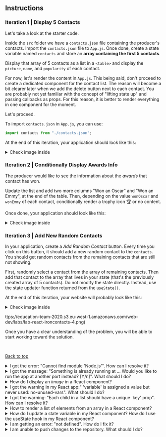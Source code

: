 

## Instructions

### Iteration 1 | Display 5 Contacts

Let's take a look at the starter code.

Inside the `src` folder we have a `contacts.json` file containing the producer's contacts. Import the `contacts.json` file to `App.js`. Once done, create a state variable named `contacts` and store an **array containing the first 5 contacts**.

Display that array of 5 contacts as a list in a `<table>` and display the `picture`, `name`, and `popularity` of each contact.

For now, let's render the content in `App.js`. This being said, don't proceed to create a dedicated component for the contact list. The reason will become a bit clearer later when we add the delete button next to each contact. You are probably not yet familiar with the concept of "lifting state up" and passing callbacks as props. For this reason, it is better to render everything in one component for the moment.

Let's proceed.

To import `contacts.json` in `App.js`, you can use:

```js
import contacts from "./contacts.json";
```

At the end of this iteration, your application should look like this:

<details>
  <summary> Check image inside </summary>

![Screenshot - Iteration 1](https://education-team-2020.s3.eu-west-1.amazonaws.com/web-dev/labs/lab-react-ironcontacts-1.png)

</details>

### Iteration 2 | Conditionally Display Awards Info

The producer would like to see the information about the _awards_ that contact has won.

Update the list and add two more columns "Won an Oscar" and "Won an Emmy", at the end of the table. Then, depending on the value `wonOscar` and `wonEmmy` of each contact, conditionally render a trophy icon :trophy: or no content.

Once done, your application should look like this:

<details>

<summary>Check image inside</summary>

![Screenshot - Iteration 2](https://education-team-2020.s3.eu-west-1.amazonaws.com/web-dev/labs/lab-react-ironcontacts-2.png)

</details>

### Iteration 3 | Add New Random Contacts

In your application, create a _Add Random Contact_ button. Every time you click on this button, it should add a new random contact to the `contacts`. You should get random contacts from the remaining contacts that are still not showing.

First, randomly select a contact from the array of remaining contacts. Then add that contact to the array that lives in your state (that's the previously created array of 5 contacts). Do not modify the state directly. Instead, use the state updater function returned from the `useState()`.

At the end of this iteration, your website will probably look like this:

<details>
  <summary> Check image inside </summary>

![Screenshot - Iteration 3](https://education-team-2020.s3.eu-west-1.amazonaws.com/web-dev/labs/lab-react-ironcontacts-3.png)

</details>

ttps://education-team-2020.s3.eu-west-1.amazonaws.com/web-dev/labs/lab-react-ironcontacts-4.png)

</details>






  Once you have a clear understanding of the problem, you will be able to start working toward the solution.

  <br>

  [Back to top](#faqs)

</details>

<details>
  <summary>I got the error: "Cannot find module 'Node.js'". How can I resolve it?</summary>

  <br>

  The error "Cannot find module" in a Node.js application means that the module you are trying to import or use does not exist in your project or cannot be found by Node.js.

  There are a few things you can try to resolve the issue:

  1. **Dependencies are not installed**: Make sure that all dependencies are installed.
   To do this, run the command `npm install` in the root folder of your project.
   This will install all of the dependencies listed in the project's `package.json` file, and ensure that all of the modules that your Node'js application requires are available.

  2. **Module is not installed**: Make sure that the *package* you are trying to use is listed in the project's `package.json` and that it is installed.
   To do this, run the command `npm install <package_name>`, replacing the `<package_name>` with the name of the package.
   This will add the package to the list of dependencies in the `package.json` file, and install it in the project.

  3. **Module is not imported:** Make sure that you've imported the module/package correctly and that the `import` statement is spelled correctly and available in the correct place in your code.

  4. **Wrong file path:** If you are importing another file as a module, make sure that the file you are trying to *import* is located in the correct folder and that you are using the correct file path.

  5. **Wrong module/package name:** Check the spelling of the package name you are trying to import.

  <br>

  [Back to top](#faqs)

</details>

<details>
  <summary>I got the message: "Something is already running at ... Would you like to run the app at another port instead? [Y/n]". What should I do?</summary>

  <br>

  This message means that another process is already using the specified port. This could be another instance of your React app, or it could be another application that is using that port.

  To resolve this, you can change the port your React app is running on by typing Y when prompted. This will kill the process and automatically start the server on another port.

  Another approach is to manually terminate the process using the port in question and then try running the app again.

  <br>

  [Back to top](#faqs)

</details>

<details>
  <summary>How do I display an <em>image</em> in a React component?</summary>

  <br>

  To display an image in a React component, you should first `import` the image in the component and then render it. Here is an example of how to do this:

  ```jsx
  import example from "./example.png"; // Import the image file

  function App() {
    return (
      <img src={example} alt="example" /> // Display the image
    )
  }

  export default App;
  ```

  In the above example, the `example` variable is assigned the value of the imported image file. The image is then displayed using the `<img>` element, with the `src` attribute set to the `example` variable.

  <br>

  [Back to top](#faqs)

</details>

<details>
  <summary>I got the warning in my React app:" 'variable' is assigned a value but never used: no-unused-vars". What should I do?</summary>

  <br>

  This warning is a linting error thrown by a linting tool in your React project, and it is warning you that the variable is created, but that it is never being used in your code.

  To resolve this issue, you can either use the variable in your code, or you can simply remove the variable if you don't need it.

  <br>

  [Back to top](#faqs)

</details>


<details>
  <summary>I got the warning: "Each child in a list should have a unique 'key' prop". How can I resolve it?</summary>

  <br>

  The warning *"Each child in a list should have a unique “key” prop"*  means that you are trying to render a list of elements, but one or more elements is missing the `key` prop.
  
  To fix this, add a `key` prop to each element you return from the `map()` when rendering the list. The key should be a unique identifier for that element, such as an item ID or the id of the document from the database.
  
  For example, if you have an array of objects with the following structure:

  ```js
  const projects = [
    { id: "127fae", name: "EatBCN", stack: "React, Express" },
    { id: "985afw", name: "Levels", stack: "React, Express" },
    { id: "347eef", name: "IronClub", stack: "React, Java" }
  ];
  ```

  <br>

  Inside your component, you would render the list in the following way:

  ```jsx
  {
    projects.map((el) => {
      return (
        <div key={el.id}>
          <h3>{project.name}</h3>
          <p> Tech Stack: {project.stack} </p>
        </div>
      
    })
  }
  ```

  In the above example, the objects in the `projects` array all have a common property `id`,  which is a unique id string, and therefore we can use it to set the `key` prop.

  When creating lists we must always assign the `key` prop to the outermost (enclosing) element returned from the `map()`, in this case the `div`. We are setting the `key` prop to each `div` element we render in the list.

  **Important**: You should not use *index* of the `map` as *key*. This is considered an *anti-pattern* that may lead to unpredictable results.

  <br>

  For more information, check: [React Docs - Rendering Lists](https://beta.reactjs.org/learn/rendering-lists#keeping-list-items-in-order-with-key)

  <br>

  [Back to top](#faqs)

</details>

<details>
  <summary>How to render a list of elements from an array in a React component?</summary>

  <br>

  To render a list of elements from an array in a React component, you can use the method `map()` to loop over the `projects` array and return JSX elements to be rendered. 

  To render a filtered list, where some items are skipped, you can use the `filter()` method.

  Each element returned should have a *unique* `key` prop assigned to them. It's important to note that the `key` prop should always be assigned to the outermost (enclosing) element returned from the `map()`.

  Here is an example of rendering a list of elements using the `map()` method:

  ```js
const projects = [
    { id: "127fae", name: "EatBCN", stack: "React, Express" },
    { id: "985afw", name: "Levels", stack: "React, Express" },
    { id: "347eef", name: "IronClub", stack: "React, Java" }
  ]

  function ProjectList() {
    return (
      <div>
        {
          projects.map((el) => {
            return (
              <div key={el.id}>
                <h3>{el.name}</h3>
                <p>Tech Stack: {el.stack}</p>
              </div>
            )
          })
        }
      </div>
    )
  }

  export default ProjectList;
  ```

  In the above code example, we use `map()` inside of the component to loop over the `projects` array, and for each project, return a `div` element with the `project.name` and the `project.stack` as its contents. 

  Each object in the `projects` array contains a common property `id` which we use as the `key` prop. 

  The `key` prop must be set on the outermost element returned from the `map()`, in this case, the `div` element.

  **Important**: You should not use *index* of the `map` as *key*. This is considered an *anti-pattern* that may lead to unpredictable results.

  For more information, check: [React Docs - Rendering Lists](https://beta.reactjs.org/learn/rendering-lists#keeping-list-items-in-order-with-key) 

  <br>

  [Back to top](#faqs)

</details>

<details>
  <summary>How do I update a state variable in my React component? How do I use the useState hook in my React component?</summary>

  <br>

  To update a state variable in a React component, you should use the `useState` hook. This hook returns an array with two elements: the **current value** of the state variable and a **function to update it**. Here is an example of how to use `useState` to update the `count` state variable:

  ```jsx
  import { useState } from "react";

  function MyComponent() {
    const [count, setCount] = useState(0);

    const handleClick = () => {
      setCount(count + 1);
    }

    return (
      <div>
        <button onClick={handleClick}> Increment </button>
        <p>Count: {count}</p>
      </div>
    )
  }
  ```

  In the above example, the `handleClick` function is called when the button is clicked, and it updates the `count` state variable by calling the `setCount` function with the new value: `setCount(count + 1)`. 
  The component will re-render every time a state variable gets updated.

  <br>

  [Back to top](#faqs)

</details>

<details>
  <summary>I am getting an error: "not defined". How do I fix it?</summary>

  <br>

  The "ReferenceError: variable is not defined" error in JavaScript occurs when you try to access a variable or a function that has not been defined yet or is out of scope. 

  To fix the issue, check that you have defined the variable or function that you are trying to use and double-check the spelling to make sure you are using the correct name.

  In case the variable or a function is defined in another file, make sure that the file has been imported or loaded correctly.

  <br>

  [Back to top](#faqs)

</details>

<details>
  <summary>I am unable to push changes to the repository. What should I do?</summary>

  <br>

  There are a couple of possible reasons why you may be unable to *push* changes to a Git repository:

  1. **You have not committed your changes:** Before you can push your changes to the repository, you need to commit them using the `git commit` command. Make sure you have committed your changes and try pushing again. To do this, run the following terminal commands from the project folder:

  ```bash
  git add .
  git commit -m "Your commit message"
  git push
  ```

  2. **You do not have permission to push to the repository:** If you have cloned the repository directly from the main Ironhack repository without making a *Fork* first, you do not have write access to the repository.
  To check which remote repository you have cloned, run the following terminal command from the project folder:

  ```bash
  git remote -v
  ```

  If the link shown is the same as the main Ironhack repository, you will need to fork the repository to your GitHub account first, and then clone your fork to your local machine to be able to push the changes.
  Note: You may want to make a copy of the code you have locally, to avoid losing it in the process.

  <br>

  [Back to top](#faqs)

</details>
